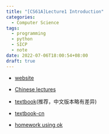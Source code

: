 ```yaml
---
title: "[CS61A]Lecture1 Introduction"
categories:
  - Computer Science
tags:
  - programming
  - python
  - SICP
  - note
date: 2022-07-06T18:00:54+08:00
draft: true
---
```


- [website](https://inst.eecs.berkeley.edu/~cs61a/sp21/)

- [Chinese lectures](https://www.bilibili.com/video/BV1v64y1Q78o)

- [textbook](http://composingprograms.com/pages/11-getting-started.html)(推荐，中文版本略有差异)

- [textbook-cn](https://www.bookstack.cn/read/sicp-py-zh/README.md)

- [homework using ok](https://cs61a.org/articles/using-ok/#signing-in-with-ok)
